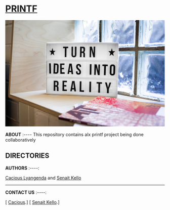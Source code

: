 # [PRINTF](https://github.com/chichi88lyang/printf)

![coffe time](image/no.jpg)

**ABOUT**
:----
This repository contains alx printf project being done collaboratively

## DIRECTORIES

**AUTHORS**
:----:

[Cacious Lyangenda](https://www.linkedin.com/in/focusitstudio1) and  [Senait Kello](https://www.linkedin.com/in/senait-asefa-811008217)

------------------------------------------------------------------------------

**CONTACT US**
:----:

[ [Cacious](https://www.twitter.com/FOCUSITSTUDIO1).] [ [Senait Kello](https://www.linkedin.com/in/senait-asefa-811008217).]
